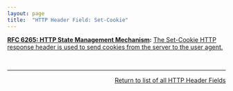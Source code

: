 ```yaml
---
layout: page
title:  "HTTP Header Field: Set-Cookie"
---
```


**[RFC 6265: HTTP State Management Mechanism](/specs/IETF/RFC/6265 "This document defines the HTTP Cookie and Set-Cookie header fields. These header fields can be used by HTTP servers to store state (called cookies) at HTTP user agents, letting the servers maintain a stateful session over the mostly stateless HTTP protocol. Although cookies have many historical infelicities that degrade their security and privacy, the Cookie and Set-Cookie header fields are widely used on the Internet."):** [The Set-Cookie HTTP response header is used to send cookies from the server to the user agent.](http://tools.ietf.org/html/rfc6265#section-4.1)

<br/>
<hr/>

<p style="text-align: right"><a href="../http-headers">Return to list of all HTTP Header Fields</a></p>